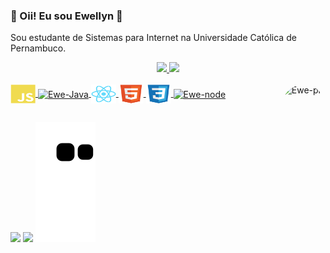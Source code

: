 ### 👋 Oii! Eu sou Ewellyn 👋

Sou estudante de Sistemas para Internet na Universidade Católica de Pernambuco.

<div align="center">
  <a href="https://github.com/EweLira">
  <img height="180em" src="https://github-readme-stats.vercel.app/api?username=EweLira&show_icons=true&theme=tokyonight&include_all_commits=true&count_private=true"/>
  <img height="180em" src="https://github-readme-stats.vercel.app/api/top-langs/?username=EweLira&layout=compact&langs_count=7&theme=tokyonight"/>
</div>
<div style="display: inline_block"><br>
  <img align="center" alt="Ewe-Js" height="30" width="40" src="https://raw.githubusercontent.com/devicons/devicon/master/icons/javascript/javascript-plain.svg">
  <img align="center" alt="Ewe-Java" height="30" width="40" src="https://cdn.jsdelivr.net/gh/devicons/devicon/icons/java/java-original.svg">
  <img align="center" alt="Ewe-React" height="30" width="40" src="https://raw.githubusercontent.com/devicons/devicon/master/icons/react/react-original.svg">
  <img align="center" alt="Ewe-HTML" height="30" width="40" src="https://raw.githubusercontent.com/devicons/devicon/master/icons/html5/html5-original.svg">
  <img align="center" alt="Ewe-CSS" height="30" width="40" src="https://raw.githubusercontent.com/devicons/devicon/master/icons/css3/css3-original.svg">
  <img align="center" alt="Ewe-node" height="30" width="40" src="https://cdn.jsdelivr.net/gh/devicons/devicon/icons/nodejs/nodejs-original.svg">
  <img align="right" alt="Ewe-pic" height="150" style="border-radius:50px;" src="https://i.picasion.com/pic92/e42ec31e4f4b32895c2307d9e5642e1a.gif">
</div>

##

<div>

  <a href = "mailto:ewellynflira@gmail.com"><img src="https://img.shields.io/badge/-Gmail-%23333?style=for-the-badge&logo=gmail&logoColor=white" target="_blank"></a>
  <a href="https://www.linkedin.com/in/ewellyn-lira/" target="_blank"><img src="https://img.shields.io/badge/-LinkedIn-%230077B5?style=for-the-badge&logo=linkedin&logoColor=white" target="_blank"></a> 
  ![Snake animation](https://github.com/rafaballerini/rafaballerini/blob/output/github-contribution-grid-snake.svg)
</div>
